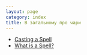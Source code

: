 ```yaml
---
layout: page
category: index
title: В загальному про чари
---
```

* [Casting a Spell]({{site.baseurl}}/docs/spellcasting/casting_a_spell.html)
* [What is a Spell?]({{site.baseurl}}/docs/spellcasting/what_is_a_spell.html)
